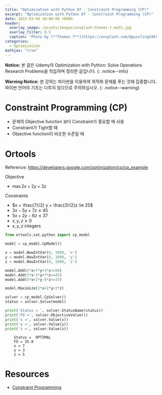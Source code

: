 ```yaml
---
title: "Optimization with Python 07 - Constraint Programming (CP)"
excerpt: "Optimization with Python 07 - Constraint Programming (CP)"
date: 2022-03-04 10:00:00 +0900
header:
  overlay_image: /assets/images/unsplash-thomas-t-math.jpg
  overlay_filter: 0.5
  caption: "Photo by [**Thomas T**](https://unsplash.com/@pyssling240) on [**Unsplash**](https://unsplash.com/)"
categories:
  - Optimization
mathjax: "true"
---
```

**Notice:** 본 글은 Udemy의 Optimization with Python: Solve Operations Research Problems을 학습하며 정리한 글입니다.
{: .notice--info}

**Warning Notice:** 본 강의는 파이썬을 이용하여 최적화 문제를 푸는 것에 집중합니다. 파이썬 언어의 기초는 다루지 않으므로 주의하십시오.
{: .notice--warning}

# Constraint Programming (CP)
- 문제의 Objective function 보다 Constraint가 중요할 때 사용
- Constraint가 Tight할 때
- Objective function이 비슷한 수준일 때

# Ortools

Reference: https://developers.google.com/optimization/cp/cp_example

Objective
- $\max 2x + 2y + 3z$

Constraints
- $x + \frac{7}{2} y + \frac{3}{2}z \le 25$
- $3x - 5y + 7z \le 45$
- $5x + 2y - 6z \le 37$
- $x, y, z \ge 0$
- $x, y, z$ integers

```python
from ortools.sat.python import cp_model

model = cp_model.CpModel()

x = model.NewIntVar(0, 1000, 'x')
y = model.NewIntVar(0, 1000, 'y')
z = model.NewIntVar(0, 1000, 'z')

model.Add(2*x+7*y+3*z<=50)
model.Add(3*x-5*y+7*z<=45)
model.Add(5*x+2*y-6*z<=37)

model.Maximize(2*x+2*y+3*z)

solver = cp_model.CpSolver()
status = solver.Solve(model)

print('Status = ', solver.StatusName(status))
print('FO =', solver.ObjectiveValue())
print('x =', solver.Value(x))
print('y =', solver.Value(y))
print('z =', solver.Value(z))
```

<div class="no-highlight" markdown="1">

```
    Status =  OPTIMAL
    FO = 35.0
    x = 7
    y = 3
    z = 5
```

</div>

# Resources

- [Constraint Programming]({{site.baseurl}}/assets/resources/2022-03-04-optimization-with-python-07-CP.pdf)
